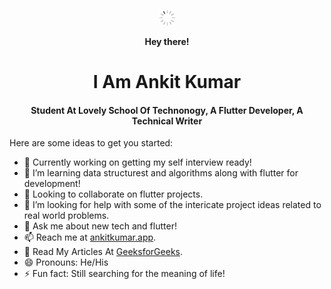 <!-- ### Hi there 👋 -->
<p align="center"><b> <img src="https://raw.githubusercontent.com/Ankitkj1999/Ankitkj1999/main/stuff/animated-git.gif" width="25px"/> </b></p>
<p align="center"><b> Hey there! </b></p>
<p align ="center"><h1 align="center">I Am Ankit Kumar</h1></p>
<p align ="center"><h4 align="center"> Student At Lovely School Of Technonogy, A Flutter Developer, A Technical Writer </h4></p> 


<!-- **Ankitkj1999/Ankitkj1999** is a ✨ _special_ ✨ repository because its `README.md` (this file) appears on your GitHub profile.
 -->
Here are some ideas to get you started:

- 🔭 Currently working on getting my self interview ready!
- 🌱 I’m learning data structurest and algorithms along with flutter for development!
- 👯 Looking to collaborate on flutter projects.
- 🤔 I’m looking for help with some of the intericate project ideas related to real world problems.
- 💬 Ask me about new tech and flutter!
- 📫 Reach me at [ankitkumar.app](https://www.ankitkumar.app/).
- 📄 Read My Articles At [GeeksforGeeks](https://auth.geeksforgeeks.org/user/ankit_kumar_/articles).
- 😄 Pronouns: He/His
- ⚡  Fun fact: Still searching for the meaning of life!


